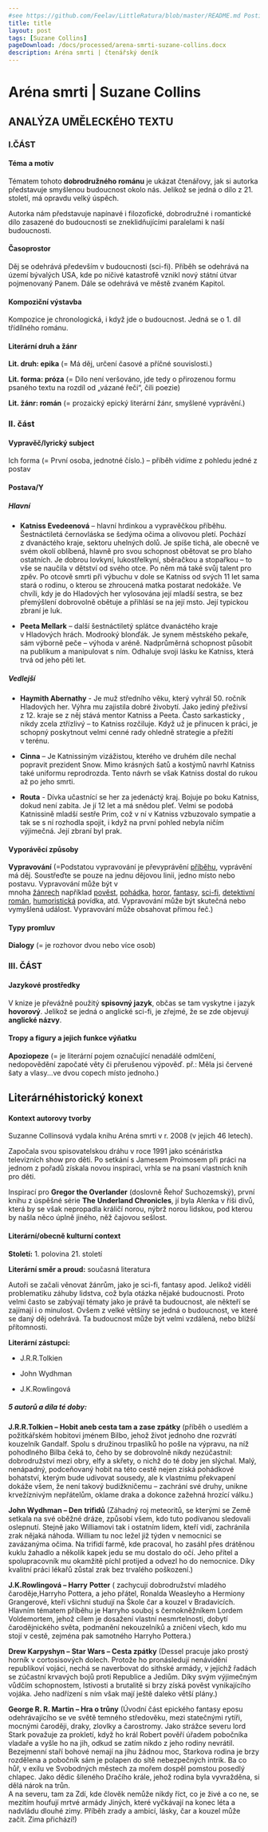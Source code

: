 ```yaml
---
#see https://github.com/Feelav/LittleRatura/blob/master/README.md Posting new books
title: title
layout: post
tags: [Suzane Collins]
pageDownload: /docs/processed/arena-smrti-suzane-collins.docx
description: Aréna smrti | čtenářský deník
---
```


# Aréna smrti | Suzane Collins

## ANALÝZA UMĚLECKÉHO TEXTU

### I.ČÁST

#### Téma a motiv

Tématem tohoto **dobrodružného románu** je ukázat čtenářovy, jak si
autorka představuje smyšlenou budoucnost okolo nás. Jelikož se jedná o
dílo z 21. století, má opravdu velký úspěch.

Autorka nám představuje napínavé i filozofické, dobrodružné i romantické
dílo zasazené do budoucnosti se zneklidňujícími paralelami k naší
budoucnosti.

#### Časoprostor

Děj se odehrává především v budoucnosti (sci-fi). Příběh se odehrává na
území bývalých USA, kde po ničivé katastrofě vznikl nový státní útvar
pojmenovaný Panem. Dále se odehrává ve městě zvaném Kapitol.

#### Kompoziční výstavba

Kompozice je chronologická, i když jde o budoucnost. Jedná se o 1. díl
třídílného románu.

#### Literární druh a žánr

**Lit. druh: epika** (= Má děj, určení časové a příčné souvislosti.)

**Lit. forma: próza** (= Dílo není veršováno, jde tedy o přirozenou
formu psaného textu na rozdíl od „vázané řeči“, čili poezie)

**Lit. žánr: román** (= prozaický epický literární žánr, smyšlené
vyprávění.)

### II. část

#### Vypravěč/lyrický subject

Ich forma (= První osoba, jednotné číslo.) – příběh vidíme z pohledu
jedné z postav

#### Postava/Y

##### Hlavní

- **Katniss Evedeenová** – hlavní hrdinkou a vypravěčkou příběhu.
  Šestnáctiletá černovláska se šedýma očima a olivovou pletí. Pochází
  z dvanáctého kraje, sektoru uhelných dolů. Je spíše tichá, ale
  obecně ve svém okolí oblíbená, hlavně pro svou schopnost obětovat
  se pro blaho ostatních. Je dobrou lovkyní, lukostřelkyní, sběračkou
  a stopařkou – to vše se naučila v dětství od svého otce. Po něm má
  také svůj talent pro zpěv. Po otcově smrti při výbuchu v dole se
  Katniss od svých 11 let sama stará o rodinu, o kterou se zhroucená
  matka postarat nedokáže. Ve chvíli, kdy je do Hladových her
  vylosována její mladší sestra, se bez přemýšlení dobrovolně obětuje
  a přihlásí se na její msto. Její typickou zbraní je luk.

- **Peeta Mellark** – další šestnáctiletý splátce dvanáctého kraje
  v Hladových hrách. Modrooký blonďák. Je synem městského pekaře, sám
  výborně peče – výhoda v aréně. Nadprůměrná schopnost působit na
  publikum a manipulovat s ním. Odhaluje svoji lásku ke Katniss, která
  trvá od jeho pěti let.

##### Vedlejší

- **Haymith Abernathy** - Je muž středního věku, který vyhrál 50.
  ročník Hladových her. Výhra mu zajistila dobré živobytí. Jako
  jediný přeživsí z 12. kraje se z něj stává mentor Katniss a Peeta.
  Často sarkasticky , nikdy zcela ztřízlivý – to Katniss rozčiluje.
  Když už je přinucen k práci, je schopný poskytnout velmi cenné rady
  ohledně strategie a přežití v terénu.

- **Cinna** – Je Katnissiným vizážistou, kterého ve druhém díle nechal
  popravit prezident Snow. Mimo krásných šatů a kostýmů navrhl Katniss
  také uniformu reprodrozda. Tento návrh se však Katniss dostal do
  rukou až po jeho smrti.

- **Routa** - Dívka učastnící se her za jedenáctý kraj. Bojuje po boku
  Katniss, dokud není zabita. Je jí 12 let a má snědou pleť. Velmi se
  podobá Katnissině mladší sestře Prim, což v ní v Katniss vzbuzovalo
  sympatie a tak se s ní rozhodla spojit, i když na první pohled
  nebyla ničím výjimečná. Její zbraní byl prak.

#### Vyporávěcí způsoby

**Vypravování** (=Podstatou vypravování je
převyprávění [příběhu](https://cs.wikipedia.org/wiki/P%C5%99%C3%ADb%C4%9Bh),
vyprávění má děj. Soustřeďte se pouze na jednu dějovou linii, jedno
místo nebo postavu. Vypravování může být v
mnoha [žánrech](https://cs.wikipedia.org/wiki/%C5%BD%C3%A1nr) například [pověst](https://cs.wikipedia.org/wiki/Pov%C4%9Bst), [pohádka](https://cs.wikipedia.org/wiki/Poh%C3%A1dka), [horor](https://cs.wikipedia.org/wiki/Horor), [fantasy](https://cs.wikipedia.org/wiki/Fantasy), [sci-fi](https://cs.wikipedia.org/wiki/Science_fiction), [detektivní
román](https://cs.wikipedia.org/wiki/Detektivn%C3%AD_rom%C3%A1n), [humoristická](https://cs.wikipedia.org/wiki/Humor) povídka,
atd. Vypravování může být skutečná nebo vymyšlená událost. Vypravování
může obsahovat přímou řeč.)

#### Typy promluv

**Dialogy** (= je rozhovor dvou nebo více osob)

### III. ČÁST

#### Jazykové prostředky

V knize je převážně použitý **spisovný jazyk**, občas se tam vyskytne i
jazyk **hovorový**. Jelikož se jedná o anglické sci-fi, je zřejmé, že se
zde objevují **anglické názvy**.

#### Tropy a figury a jejich funkce výňatku

**Apoziopeze** (= je literární pojem označující nenadálé odmlčení,
nedopovědění započaté věty či přerušenou výpověď. př.: Měla jsi červené
šaty a vlasy...ve dvou copech místo jednoho.)

## Literárnéhistorický konext

#### Kontext autorovy tvorby

Suzanne Collinsová vydala knihu Aréna smrti v r. 2008 (v jejich 46
letech).

Započala svou spisovatelskou dráhu v roce 1991 jako scénáristka
televizních show pro děti. Po setkání s Jamesem Proimosem při práci na
jednom z pořadů získala novou inspiraci, vrhla se na psaní vlastních
knih pro děti.

Inspirací pro **Gregor the Overlander** (doslovně Řehoř Suchozemský),
první knihu z úspěšné série **The** **Underland Chronicles**, jí byla
Alenka v říši divů, která by se však nepropadla králičí norou, nýbrž
norou lidskou, pod kterou by našla něco úplně jiného, něž čajovou
sešlost.

#### Literární/obecně kulturní context

**Století:** 1. polovina 21. století

**Literární směr a proud:** současná literatura

Autoři se začali věnovat žánrům, jako je sci-fi, fantasy apod. Jelikož
viděli problematiku záhuby lidstva, což byla otázka nějaké budoucnosti.
Proto velmi často se zabývají tématy jako je právě ta budoucnost, ale
někteří se zajímají i o minulost. Ovšem z velké většiny se jedná o
budoucnost, ve které se daný děj odehrává. Ta budoucnost může být velmi
vzdálená, nebo bližší přítomnosti.

**Literární zástupci:**

- J.R.R.Tolkien

- John Wydhman

- J.K.Rowlingová

##### 5 autorů a díla té doby:

**J.R.R.Tolkien – Hobit aneb cesta tam a zase zpátky** (příběh o usedlém
a požitkářském hobitovi jménem Bilbo, jehož život jednoho dne rozvrátí
kouzelník Gandalf. Spolu s družinou trpaslíků ho pošle na výpravu, na
níž pohodlného Bilba čeká to, čeho by se dobrovolně nikdy nezúčastnil:
dobrodružství mezi obry, elfy a skřety, o nichž do té doby jen slýchal.
Malý, nenápadný, podceňovaný hobit na této cestě nejen získá pohádkové
bohatství, kterým bude udivovat sousedy, ale k vlastnímu překvapení
dokáže všem, že není takový budižkničemu – zachrání své druhy, unikne
krvežíznivým nepřátelům, oklame draka a dokonce zažehná hrozící válku.)

**John Wydhman – Den** **trifidů** (Záhadný roj meteoritů, se kterými se
Země setkala na své oběžné dráze, způsobí všem, kdo tuto podívanou
sledovali oslepnutí. Stejně jako Williamovi tak i ostatním lidem, kteří
vidí, zachránila zrak nějaká náhoda. William tu noc ležel již týden
v nemocnici se zavázanýma očima. Na trifidí farmě, kde pracoval, ho
zasáhl přes drátěnou kuklu žahadlo a několik kapek jedu se mu dostalo
do očí. Jeho přítel a spolupracovník mu okamžitě píchl protijed a odvezl
ho do nemocnice. Díky kvalitní práci lékařů zůstal zrak bez trvalého
poškození.)

**J.K.Rowlingová – Harry** **Potter** ( zachycují dobrodružství mladého
čaroděje,Harryho Pottera, a jeho přátel, Ronalda Weasleyho a Hermiony
Grangerové, kteří všichni studují na Škole čar a kouzel v Bradavicích.
Hlavním tématem příběhu je Harryho souboj s černokněžníkem Lordem
Voldemortem, jehož cílem je dosažení vlastní nesmrtelnosti, dobytí
čarodějnického světa, podmanění nekouzelníků a zničení všech, kdo mu
stojí v cestě, zejména pak samotného Harryho Pottera.)

**Drew Karpyshyn – Star Wars – Cesta zpátky** (Dessel pracuje jako
prostý horník v cortosisových dolech. Protože ho pronásledují
nenávidění republikoví vojáci, nechá se naverbovat do sithské armády,
v jejíchž řadách se zúčastní krvavých bojů proti Republice a Jediům.
Díky svým výjimečným vůdčím schopnostem, lstivosti a brutalitě si brzy
získá pověst vynikajícího vojáka. Jeho nadřízení s ním však mají ještě
daleko větší plány.)

**George R. R. Martin – Hra o trůny** (Úvodní část epického fantasy
eposu odehrávajícího se ve světě temného středověku, mezi statečnými
rytíři, mocnými čaroději, draky, zlovlky a čarostromy. Jako strážce
severu lord Stark považuje za prokletí, když ho král Robert pověří
úřadem pobočníka vladaře a vyšle ho na jih, odkud se zatím nikdo z
jeho rodiny nevrátil. Bezejmenní staří bohové nemají na jihu žádnou moc,
Starkova rodina je brzy rozdělena a pobočník sám je polapen do sítě
nebezpečných intrik. Ba co hůř, v exilu ve Svobodných městech za mořem
dospěl pomstou posedlý chlapec. Jako dědic šíleného Dračího krále, jehož
rodina byla vyvražděna, si dělá nárok na trůn.  
A na severu, tam za Zdí, kde člověk nemůže nikdy říct, co je živé a co
ne, se mezitím houfují mrtvé armády Jiných, které vyčkávají na konec
léta a nadvládu dlouhé zimy. Příběh zrady a ambicí, lásky, čar a kouzel
může začít. Zima přichází\!)
